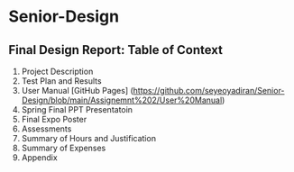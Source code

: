# Senior-Design
## Final Design Report: Table of Context
1. Project Description
2. Test Plan and Results
3. User Manual [GitHub Pages] (https://github.com/seyeoyadiran/Senior-Design/blob/main/Assignemnt%202/User%20Manual)
4. Spring Final PPT Presentatoin
5. Final Expo Poster
6. Assessments
7. Summary of Hours and Justification
8. Summary of Expenses
9. Appendix
